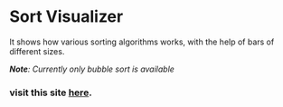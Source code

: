 # Sort Visualizer

It shows how various sorting algorithms works, with the help of bars of different sizes.

_**Note**: Currently only bubble sort is available_

### visit this site [here](https://saurabhkhade.github.io/sort-visualizer).